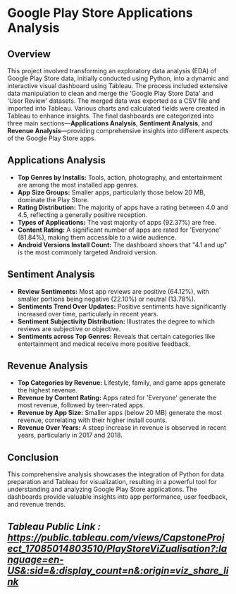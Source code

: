 # Google Play Store Applications Analysis

## Overview

This project involved transforming an exploratory data analysis (EDA) of Google Play Store data, initially conducted using Python, into a dynamic and interactive visual dashboard using Tableau. The process included extensive data manipulation to clean and merge the 'Google Play Store Data' and 'User Review' datasets. The merged data was exported as a CSV file and imported into Tableau. Various charts and calculated fields were created in Tableau to enhance insights. The final dashboards are categorized into three main sections—**Applications Analysis**, **Sentiment Analysis**, and **Revenue Analysis**—providing comprehensive insights into different aspects of the Google Play Store apps.

## Applications Analysis

- **Top Genres by Installs:** Tools, action, photography, and entertainment are among the most installed app genres.
- **App Size Groups:** Smaller apps, particularly those below 20 MB, dominate the Play Store.
- **Rating Distribution:** The majority of apps have a rating between 4.0 and 4.5, reflecting a generally positive reception.
- **Types of Applications:** The vast majority of apps (92.37%) are free.
- **Content Rating:** A significant number of apps are rated for 'Everyone' (81.84%), making them accessible to a wide audience.
- **Android Versions Install Count:** The dashboard shows that "4.1 and up" is the most commonly targeted Android version.

## Sentiment Analysis

- **Review Sentiments:** Most app reviews are positive (64.12%), with smaller portions being negative (22.10%) or neutral (13.78%).
- **Sentiments Trend Over Updates:** Positive sentiments have significantly increased over time, particularly in recent years.
- **Sentiment Subjectivity Distribution:** Illustrates the degree to which reviews are subjective or objective.
- **Sentiments across Top Genres:** Reveals that certain categories like entertainment and medical receive more positive feedback.

## Revenue Analysis

- **Top Categories by Revenue:** Lifestyle, family, and game apps generate the highest revenue.
- **Revenue by Content Rating:** Apps rated for 'Everyone' generate the most revenue, followed by teen-rated apps.
- **Revenue by App Size:** Smaller apps (below 20 MB) generate the most revenue, correlating with their higher install counts.
- **Revenue Over Years:** A steep increase in revenue is observed in recent years, particularly in 2017 and 2018.

## Conclusion

This comprehensive analysis showcases the integration of Python for data preparation and Tableau for visualization, resulting in a powerful tool for understanding and analyzing Google Play Store applications. The dashboards provide valuable insights into app performance, user feedback, and revenue trends.


## ***Tableau Public Link : https://public.tableau.com/views/CapstoneProject_17085014803510/PlayStoreViZualisation?:language=en-US&:sid=&:display_count=n&:origin=viz_share_link***
